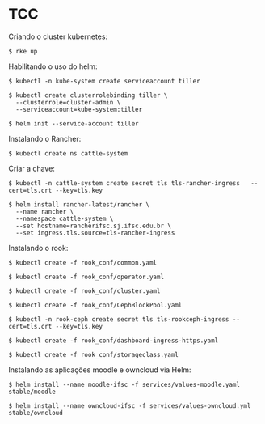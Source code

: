# TCC

Criando o cluster kubernetes:

```
$ rke up
```

Habilitando o uso do helm:

```
$ kubectl -n kube-system create serviceaccount tiller
```

```
$ kubectl create clusterrolebinding tiller \
  --clusterrole=cluster-admin \
  --serviceaccount=kube-system:tiller
```

```
$ helm init --service-account tiller
```

Instalando o Rancher:

```
$ kubectl create ns cattle-system
```

Criar a chave:

```
$ kubectl -n cattle-system create secret tls tls-rancher-ingress   --cert=tls.crt --key=tls.key
```

```
$ helm install rancher-latest/rancher \
  --name rancher \
  --namespace cattle-system \
  --set hostname=rancherifsc.sj.ifsc.edu.br \
  --set ingress.tls.source=tls-rancher-ingress
  ```


Instalando o rook:

```
$ kubectl create -f rook_conf/common.yaml
```

```
$ kubectl create -f rook_conf/operator.yaml
```

```
$ kubectl create -f rook_conf/cluster.yaml
```

```
$ kubectl create -f rook_conf/CephBlockPool.yaml
```

```
$ kubectl -n rook-ceph create secret tls tls-rookceph-ingress --cert=tls.crt --key=tls.key
```

```
$ kubectl create -f rook_conf/dashboard-ingress-https.yaml
```

```
$ kubectl create -f rook_conf/storageclass.yaml
```

Instalando as aplicações moodle e owncloud via Helm:

```
$ helm install --name moodle-ifsc -f services/values-moodle.yaml stable/moodle
```

```
$ helm install --name owncloud-ifsc -f services/values-owncloud.yml stable/owncloud
```
